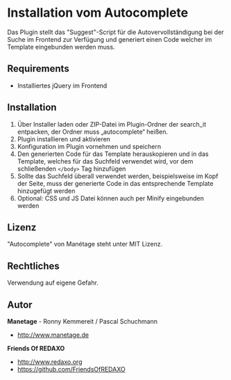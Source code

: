 # Installation vom Autocomplete

Das Plugin stellt das "Suggest"-Script für die Autovervollständigung bei der Suche im Frontend zur Verfügung und generiert einen Code welcher im Template eingebunden werden muss.

## Requirements

* Installiertes jQuery im Frontend 


## Installation

1. Über Installer laden oder ZIP-Datei im Plugin-Ordner der search_it entpacken, der Ordner muss „autocomplete“ heißen.
2. Plugin installieren und aktivieren
3. Konfiguration im Plugin vornehmen und speichern
4. Den generierten Code für das Template herauskopieren und in das Template, welches für das Suchfeld verwendet wird, vor dem schließenden `</body>` Tag hinzufügen
5. Sollte das Suchfeld überall verwendet werden, beispielsweise im Kopf der Seite, muss der generierte Code in das entsprechende Template hinzugefügt werden
6. Optional: CSS und JS Datei können auch per Minify eingebunden werden 


## Lizenz

"Autocomplete" von Manétage steht unter MIT Lizenz.

## Rechtliches
Verwendung auf eigene Gefahr. 

## Autor

**Manetage** - Ronny Kemmereit / Pascal Schuchmann
* http://www.manetage.de

**Friends Of REDAXO**

* http://www.redaxo.org
* https://github.com/FriendsOfREDAXO










